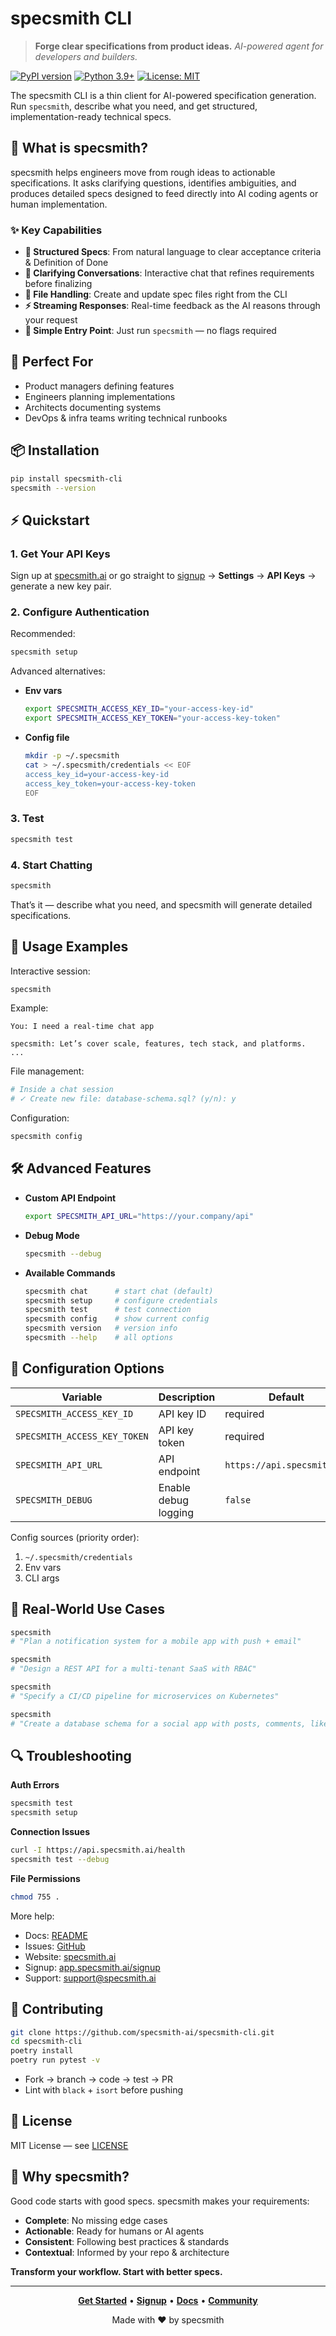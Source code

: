 # specsmith CLI

> **Forge clear specifications from product ideas.**
> *AI-powered agent for developers and builders.*

[![PyPI version](https://badge.fury.io/py/specsmith-cli.svg)](https://badge.fury.io/py/specsmith-cli)
[![Python 3.9+](https://img.shields.io/badge/python-3.9+-blue.svg)](https://www.python.org/downloads/)
[![License: MIT](https://img.shields.io/badge/License-MIT-yellow.svg)](https://opensource.org/licenses/MIT)

The specsmith CLI is a thin client for AI-powered specification generation. Run `specsmith`, describe what you need, and get structured, implementation-ready technical specs.

## 🚀 What is specsmith?

specsmith helps engineers move from rough ideas to actionable specifications. It asks clarifying questions, identifies ambiguities, and produces detailed specs designed to feed directly into AI coding agents or human implementation.

### ✨ Key Capabilities

* **🧠 Structured Specs**: From natural language to clear acceptance criteria & Definition of Done
* **💬 Clarifying Conversations**: Interactive chat that refines requirements before finalizing
* **📁 File Handling**: Create and update spec files right from the CLI
* **⚡ Streaming Responses**: Real-time feedback as the AI reasons through your request
* **🎯 Simple Entry Point**: Just run `specsmith` — no flags required

## 🎯 Perfect For

* Product managers defining features
* Engineers planning implementations
* Architects documenting systems
* DevOps & infra teams writing technical runbooks

## 📦 Installation

```bash
pip install specsmith-cli
specsmith --version
```

## ⚡ Quickstart

### 1. Get Your API Keys

Sign up at [specsmith.ai](https://specsmith.ai) or go straight to [signup](https://app.specsmith.ai/signup) → **Settings** → **API Keys** → generate a new key pair.

### 2. Configure Authentication

Recommended:

```bash
specsmith setup
```

Advanced alternatives:

* **Env vars**

  ```bash
  export SPECSMITH_ACCESS_KEY_ID="your-access-key-id"
  export SPECSMITH_ACCESS_KEY_TOKEN="your-access-key-token"
  ```
* **Config file**

  ```bash
  mkdir -p ~/.specsmith
  cat > ~/.specsmith/credentials << EOF
  access_key_id=your-access-key-id
  access_key_token=your-access-key-token
  EOF
  ```

### 3. Test

```bash
specsmith test
```

### 4. Start Chatting

```bash
specsmith
```

That’s it — describe what you need, and specsmith will generate detailed specifications.

## 🎨 Usage Examples

Interactive session:

```bash
specsmith
```

Example:

```
You: I need a real-time chat app

specsmith: Let’s cover scale, features, tech stack, and platforms. 
...
```

File management:

```bash
# Inside a chat session
# ✓ Create new file: database-schema.sql? (y/n): y
```

Configuration:

```bash
specsmith config
```

## 🛠️ Advanced Features

* **Custom API Endpoint**

  ```bash
  export SPECSMITH_API_URL="https://your.company/api"
  ```

* **Debug Mode**

  ```bash
  specsmith --debug
  ```

* **Available Commands**

  ```bash
  specsmith chat      # start chat (default)
  specsmith setup     # configure credentials
  specsmith test      # test connection
  specsmith config    # show current config
  specsmith version   # version info
  specsmith --help    # all options
  ```

## 🔧 Configuration Options

| Variable                     | Description          | Default                    |
| ---------------------------- | -------------------- | -------------------------- |
| `SPECSMITH_ACCESS_KEY_ID`    | API key ID           | required                   |
| `SPECSMITH_ACCESS_KEY_TOKEN` | API key token        | required                   |
| `SPECSMITH_API_URL`          | API endpoint         | `https://api.specsmith.ai` |
| `SPECSMITH_DEBUG`            | Enable debug logging | `false`                    |

Config sources (priority order):

1. `~/.specsmith/credentials`
2. Env vars
3. CLI args

## 🚀 Real-World Use Cases

```bash
specsmith
# "Plan a notification system for a mobile app with push + email"
```

```bash
specsmith
# "Design a REST API for a multi-tenant SaaS with RBAC"
```

```bash
specsmith
# "Specify a CI/CD pipeline for microservices on Kubernetes"
```

```bash
specsmith
# "Create a database schema for a social app with posts, comments, likes"
```

## 🔍 Troubleshooting

**Auth Errors**

```bash
specsmith test
specsmith setup
```

**Connection Issues**

```bash
curl -I https://api.specsmith.ai/health
specsmith test --debug
```

**File Permissions**

```bash
chmod 755 .
```

More help:

* Docs: [README](https://github.com/specsmith-ai/specsmith-cli#readme)
* Issues: [GitHub](https://github.com/specsmith-ai/specsmith-cli/issues)
* Website: [specsmith.ai](https://specsmith.ai)
* Signup: [app.specsmith.ai/signup](https://app.specsmith.ai/signup)
* Support: [support@specsmith.ai](mailto:support@specsmith.ai)

## 🤝 Contributing

```bash
git clone https://github.com/specsmith-ai/specsmith-cli.git
cd specsmith-cli
poetry install
poetry run pytest -v
```

* Fork → branch → code → test → PR
* Lint with `black` + `isort` before pushing

## 📄 License

MIT License — see [LICENSE](LICENSE)

## 🌟 Why specsmith?

Good code starts with good specs. specsmith makes your requirements:

* **Complete**: No missing edge cases
* **Actionable**: Ready for humans or AI agents
* **Consistent**: Following best practices & standards
* **Contextual**: Informed by your repo & architecture

**Transform your workflow. Start with better specs.**

---

<div align="center">

**[Get Started](https://specsmith.ai)** • **[Signup](https://app.specsmith.ai/signup)** • **[Docs](https://github.com/specsmith-ai/specsmith-cli#readme)** • **[Community](https://github.com/specsmith-ai/specsmith-cli/discussions)**

Made with ❤️ by specsmith

</div>
